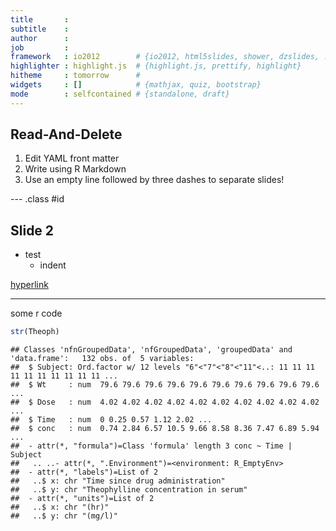 ```yaml
---
title       : 
subtitle    : 
author      : 
job         : 
framework   : io2012        # {io2012, html5slides, shower, dzslides, ...}
highlighter : highlight.js  # {highlight.js, prettify, highlight}
hitheme     : tomorrow      # 
widgets     : []            # {mathjax, quiz, bootstrap}
mode        : selfcontained # {standalone, draft}
---
```


## Read-And-Delete

1. Edit YAML front matter
2. Write using R Markdown
3. Use an empty line followed by three dashes to separate slides!

--- .class #id 

## Slide 2

- test
  - indent
  
[hyperlink](https://www.google.com)

---

some r code 

```r
str(Theoph)
```

```
## Classes 'nfnGroupedData', 'nfGroupedData', 'groupedData' and 'data.frame':	132 obs. of  5 variables:
##  $ Subject: Ord.factor w/ 12 levels "6"<"7"<"8"<"11"<..: 11 11 11 11 11 11 11 11 11 11 ...
##  $ Wt     : num  79.6 79.6 79.6 79.6 79.6 79.6 79.6 79.6 79.6 79.6 ...
##  $ Dose   : num  4.02 4.02 4.02 4.02 4.02 4.02 4.02 4.02 4.02 4.02 ...
##  $ Time   : num  0 0.25 0.57 1.12 2.02 ...
##  $ conc   : num  0.74 2.84 6.57 10.5 9.66 8.58 8.36 7.47 6.89 5.94 ...
##  - attr(*, "formula")=Class 'formula' length 3 conc ~ Time | Subject
##   .. ..- attr(*, ".Environment")=<environment: R_EmptyEnv> 
##  - attr(*, "labels")=List of 2
##   ..$ x: chr "Time since drug administration"
##   ..$ y: chr "Theophylline concentration in serum"
##  - attr(*, "units")=List of 2
##   ..$ x: chr "(hr)"
##   ..$ y: chr "(mg/l)"
```






